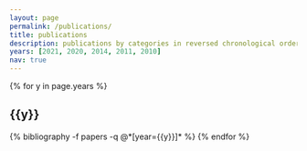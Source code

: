 ```yaml
---
layout: page
permalink: /publications/
title: publications
description: publications by categories in reversed chronological order. generated by jekyll-scholar.
years: [2021, 2020, 2014, 2011, 2010]
nav: true
---
```


<div class="publications">

{% for y in page.years %}
  <h2 class="year">{{y}}</h2>
  {% bibliography -f papers -q @*[year={{y}}]* %}
{% endfor %}

</div>
